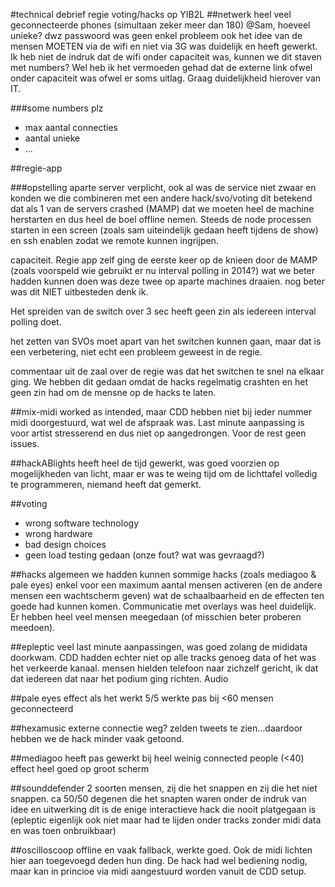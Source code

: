 #technical debrief regie voting/hacks op YIB2L
##netwerk
heel veel geconnecteerde phones (simultaan zeker meer dan 180) @Sam, hoeveel unieke?
dwz passwoord was geen enkel probleem ook het idee van de mensen MOETEN via de wifi en niet via 3G was duidelijk en heeft gewerkt. Ik heb niet de indruk dat de wifi onder capaciteit was, kunnen we dit staven met numbers?
Wel heb ik het vermoeden gehad dat de externe link ofwel onder capaciteit was ofwel er soms uitlag. Graag duidelijkheid hierover van IT.

###some numbers plz
- max aantal connecties
- aantal unieke
- ...


##regie-app

###opstelling
aparte server verplicht, ook al was de service niet zwaar en konden we die combineren met een andere hack/svo/voting dit betekend dat als 1 van de servers crashed (MAMP) dat we moeten heel de machine herstarten en dus heel de boel offline nemen.
Steeds de node processen starten in een screen (zoals sam uiteindelijk gedaan heeft tijdens de show) en ssh enablen zodat we remote kunnen ingrijpen.

capaciteit. Regie app zelf ging de eerste keer op de knieen door de MAMP (zoals voorspeld wie gebruikt er nu interval polling in 2014?) wat we beter hadden kunnen doen was deze twee op aparte machines draaien. nog beter was dit NIET uitbesteden denk ik.

Het spreiden van de switch over 3 sec heeft geen zin als iedereen interval polling doet. 

het zetten van SVOs moet apart van het switchen kunnen gaan, maar dat is een verbetering, niet echt een probleem geweest in de regie.

commentaar uit de zaal over de regie was dat het switchen te snel na elkaar ging. We hebben dit gedaan omdat de hacks regelmatig crashten en het geen zin had om de mensne op de hacks te laten.

##mix-midi
worked as intended, maar CDD hebben niet bij ieder nummer midi doorgestuurd, wat wel de afspraak was. Last minute aanpassing is voor artist stresserend en dus niet op aangedrongen. 
Voor de rest geen issues. 

##hackABlights
heeft heel de tijd gewerkt, was goed voorzien  op mogelijkheden van licht, maar er was te weing tijd om de lichttafel volledig te programmeren, niemand heeft dat gemerkt.

##voting
- wrong software technology
- wrong hardware
- bad design choices
- geen load testing gedaan (onze fout? wat was gevraagd?)

##hacks algemeen
we hadden kunnen sommige hacks (zoals mediagoo & pale eyes) enkel voor een maximum aantal mensen activeren (en de andere mensen een wachtscherm geven) wat de schaalbaarheid en de effecten ten goede had kunnen komen. Communicatie met overlays was heel duidelijk. Er hebben heel veel mensen meegedaan (of misschien beter proberen meedoen).


##epleptic
veel last minute aanpassingen, was goed zolang de mididata doorkwam. CDD hadden echter niet op alle tracks genoeg data of het was het verkeerde kanaal. mensen hielden telefoon naar zichzelf gericht, ik dat dat iedereen dat naar het podium ging richten.
Audio

##pale eyes
effect als het werkt 5/5 
werkte pas bij <60 mensen geconnecteerd

##hexamusic
externe connectie weg? zelden tweets te zien...daardoor hebben we de hack minder vaak getoond.

##mediagoo
heeft pas gewerkt bij heel weinig connected people (<40)
effect heel goed op groot scherm

##sounddefender
2 soorten mensen, zij die het snappen en zij die het niet snappen. ca 50/50
degenen die het snapten waren onder de indruk van idee en uitwerking
dit is de enige interactieve hack die nooit platgegaan is (epleptic eigenlijk ook niet maar had te lijden onder tracks zonder midi data en was toen onbruikbaar)

##oscilloscoop
offline en vaak fallback, werkte goed. Ook de midi lichten hier aan toegevoegd deden hun ding. De hack had wel bediening nodig, maar kan in princioe via midi aangestuurd worden vanuit de CDD setup.
